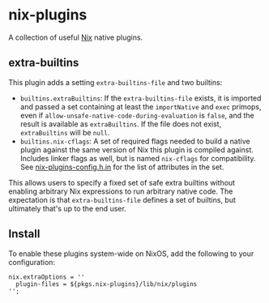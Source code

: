 nix-plugins
============

A collection of useful [Nix] native plugins.

[Nix]: https://nixos.org/nix

extra-builtins
----------------

This plugin adds a setting `extra-builtins-file` and two builtins:

* `builtins.extraBuiltins`: If the `extra-builtins-file` exists, it is
  imported and passed a set containing at least the `importNative` and
  `exec` primops, even if `allow-unsafe-native-code-during-evaluation`
  is `false`, and the result is available as `extraBuiltins`. If the
  file does not exist, `extraBuiltins` will be `null`.
* `builtins.nix-cflags`: A set of required flags needed to build a
  native plugin against the same version of Nix this plugin is
  compiled against. Includes linker flags as well, but is named
  `nix-cflags` for compatibility. See
  [nix-plugins-config.h.in][config_h_in] for the list of attributes in
  the set.

This allows users to specify a fixed set of safe extra builtins
without enabling arbitrary Nix expressions to run arbitrary native
code. The expectation is that `extra-builtins-file` defines a set of
builtins, but ultimately that's up to the end user.

[config_h_in]: ./nix-plugins-config.h.in

Install
-------

To enable these plugins system-wide on NixOS, add the following to your configuration:
```
nix.extraOptions = ''
  plugin-files = ${pkgs.nix-plugins}/lib/nix/plugins
'';
```
